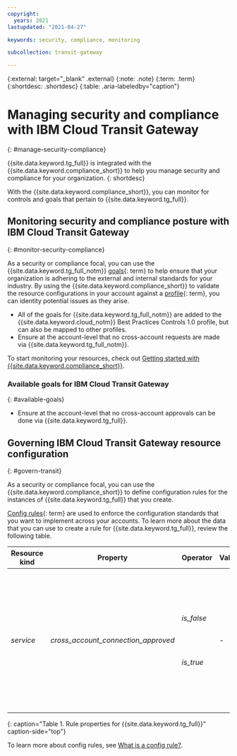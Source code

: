 ```yaml
---
copyright:
  years: 2021
lastupdated: "2021-04-27"

keywords: security, compliance, monitoring

subcollection: transit-gateway

---
```


{:external: target="_blank" .external}
{:note: .note}
{:term: .term}
{:shortdesc: .shortdesc}
{:table: .aria-labeledby="caption"}

# Managing security and compliance with IBM Cloud Transit Gateway
{: #manage-security-compliance}

{{site.data.keyword.tg_full}} is integrated with the {{site.data.keyword.compliance_short}} to help you manage security and compliance for your organization.
{: shortdesc}

<!--Add the following sections as your service onboards to the Security and Compliance Center. You might have only monitoring or you might also have configuration enforcement. Also, if you only have one of the options, be sure to remove the bulleted list and write the following section as a sentence.-->

With the {{site.data.keyword.compliance_short}}, you can monitor for controls and goals that pertain to {{site.data.keyword.tg_full}}.

## Monitoring security and compliance posture with IBM Cloud Transit Gateway
{: #monitor-security-compliance}

As a security or compliance focal, you can use the {{site.data.keyword.tg_full_notm}} [goals](x2117978){: term} to help ensure that your organization is adhering to the external and internal standards for your industry. By using the {{site.data.keyword.compliance_short}} to validate the resource configurations in your account against a [profile](x2034950){: term}, you can identity potential issues as they arise.

* All of the goals for {{site.data.keyword.tg_full_notm}} are added to the {{site.data.keyword.cloud_notm}} Best Practices Controls 1.0 profile, but can also be mapped to other profiles.
* Ensure at the account-level that no cross-account requests are made via {{site.data.keyword.tg_full_notm}}.

To start monitoring your resources, check out [Getting started with {{site.data.keyword.compliance_short}}](https://cloud.ibm.com/docs/security-compliance?topic-security-compliance-getting-started).

### Available goals for IBM Cloud Transit Gateway
{: #available-goals}

* Ensure at the account-level that no cross-account approvals can be done via {{site.data.keyword.tg_full}}.

## Governing IBM Cloud Transit Gateway resource configuration
{: #govern-transit}

As a security or compliance focal, you can use the {{site.data.keyword.compliance_short}} to define configuration rules for the instances of {{site.data.keyword.tg_full}} that you create.

[Config rules](#x3084914){: term} are used to enforce the configuration standards that you want to implement across your accounts. To learn more about the data that you can use to create a rule for {{site.data.keyword.tg_full}}, review the following table.

| Resource kind | Property | Operator | Value | Description |
|----|----------|-------|-------|---------------------------|
| *service* | *cross_account_connection_approved* | *is_false*<br /><br /><br /><br /><br />*is_true* | - | Indicates whether an incoming cross-account request can be approved.<br /><br />Indicates whether the final cross account connection can be deleted.|
{: caption="Table 1. Rule properties for {{site.data.keyword.tg_full}}" caption-side="top"}

To learn more about config rules, see [What is a config rule?](/docs/security-compliance?topic=security-compliance-what-is-rule).
